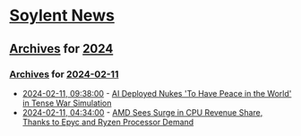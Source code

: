 # [Soylent News](../../../README.md)

## [Archives](../../index.md) for [2024](../index.md)

### [Archives](../../index.md) for [2024-02-11](index.md)

* [2024-02-11, 09:38:00](https://soylentnews.org/article.pl?sid=24/02/10/0153223&from=rss) - [AI Deployed Nukes 'To Have Peace in the World' in Tense War Simulation](https://soylentnews.org/article.pl?sid=24/02/10/0153223&from=rss)
* [2024-02-11, 04:34:00](https://soylentnews.org/article.pl?sid=24/02/10/0128204&from=rss) - [AMD Sees Surge in CPU Revenue Share, Thanks to Epyc and Ryzen Processor Demand](https://soylentnews.org/article.pl?sid=24/02/10/0128204&from=rss)
